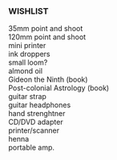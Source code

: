 ### WISHLIST

35mm point and shoot  
120mm point and shoot  
mini printer  
ink droppers  
small loom?  
almond oil  
Gideon the Ninth (book)  
Post-colonial Astrology (book)  
guitar strap  
guitar headphones  
hand strenghtner  
CD/DVD adapter  
printer/scanner  
henna  
portable amp.  

